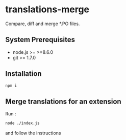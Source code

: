 # translations-merge
Compare, diff and merge *.PO files.

## System Prerequisites
* node.js >= >=8.6.0
* git >= 1.7.0

## Installation

```sh
npm i
```

## Merge translations for an extension

Run :

```sh
node ./index.js
```

and follow the instructions
